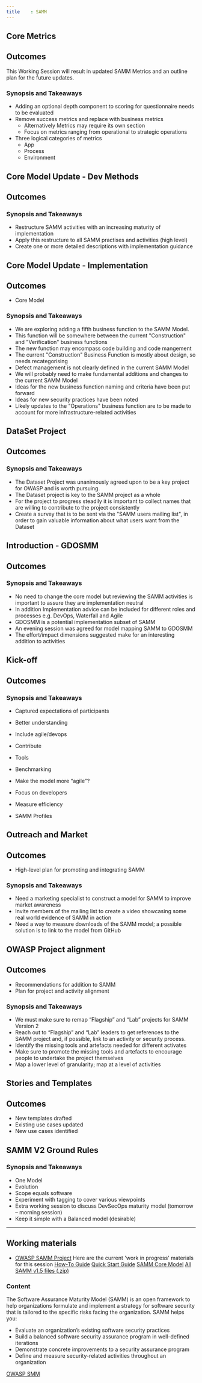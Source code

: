 ```yaml
---
title    : SAMM
---
```


## Core Metrics
## Outcomes

This Working Session will result in updated SAMM Metrics and an outline plan for the future updates.

### Synopsis and Takeaways

- Adding an optional depth component to scoring for questionnaire needs to be evaluated
- Remove success metrics and replace with business metrics
  - Alternatively Metrics may require its own section
  - Focus on metrics ranging from operational to strategic operations
- Three logical categories of metrics
  - App
  - Process
  - Environment

## Core Model Update - Dev Methods
## Outcomes
### Synopsis and Takeaways
- Restructure SAMM activities with an increasing maturity of implementation
- Apply this restructure to all SAMM practises and activities (high level)
- Create one or more detailed descriptions with implementation guidance

## Core Model Update - Implementation
## Outcomes

- Core Model

### Synopsis and Takeaways

- We are exploring adding a fifth business function to the SAMM Model.
- This function will be somewhere between the current "Construction" and "Verification" business functions
- The new function may encompass code building and code mangement
- The current "Construction" Business Function is mostly about design, so needs recategorising
- Defect management is not clearly defined in the current SAMM Model
- We will probably need to make fundamental additions and changes to the current SAMM Model
- Ideas for the new business function naming and criteria have been put forward
- Ideas for new security practices have been noted
- Likely updates to the "Operations" business function are to be made to account for more infrastructure-related activities

## DataSet Project
## Outcomes

### Synopsis and Takeaways

- The Dataset Project was unanimously agreed upon to be a key project for OWASP and is worth pursuing.
- The Dataset project is key to the SAMM project as a whole
- For the project to progress steadily it is important to collect names that are willing to contribute to the project consistently
- Create a survey that is to be sent via the "SAMM users mailing list", in order to gain valuable information about what users want from the Dataset

## Introduction - GDOSMM
## Outcomes

### Synopsis and Takeaways
- No need to change the core model but reviewing the SAMM activities is important to assure they are implementation neutral
- In addition Implementation advice can be included for different roles and processes e.g. DevOps, Waterfall and Agile
- GDOSMM is a potential implementation subset of SAMM
- An evening session was agreed for model mapping SAMM to GDOSMM
- The effort/impact dimensions suggested make for an interesting addition to activities

## Kick-off
## Outcomes

### Synopsis and Takeaways

- Captured expectations of participants
- Better understanding
- Include agile/devops
- Contribute
- Tools
- Benchmarking

- Make the model more “agile”?
- Focus on developers
- Measure efficiency
- SAMM Profiles

## Outreach and Market
## Outcomes

- High-level plan for promoting and integrating SAMM

### Synopsis and Takeaways

- Need a marketing specialist to construct a model for SAMM to improve market awareness
- Invite members of the mailing list to create a video showcasing some real world evidence of SAMM in action
- Need a way to measure downloads of the SAMM model; a possible solution is to link to the model from GitHub

## OWASP Project alignment
## Outcomes

- Recommendations for addition to SAMM
- Plan for project and activity alignment

### Synopsis and Takeaways

- We must make sure to remap “Flagship” and “Lab” projects for SAMM Version 2
- Reach out to “Flagship” and “Lab” leaders to get references to the SAMM project and, if possible, link to an activity or security process.
- Identify the missing tools and artefacts needed for different activates
- Make sure to promote the missing tools and artefacts to encourage people to undertake the project themselves
- Map a lower level of granularity; map at a level of activities  

## Stories and Templates
## Outcomes
- New templates drafted
- Existing use cases updated
- New use cases identified

## SAMM V2 Ground Rules
### Synopsis and Takeaways

- One Model
- Evolution
- Scope equals software
- Experiment with tagging to cover various viewpoints
- Extra working session to discuss DevSecOps maturity model (tomorrow – morning session)
- Keep it simple with a Balanced model (desirable)

--- 
## Working materials

- [OWASP SAMM Project](https://www.owasp.org/index.php/OWASP_SAMM_Project#tab=Browse_Online)
Here are the current 'work in progress' materials for this session
<a href="https://www.owasp.org/images/3/30/SAMM_How_To_V1-5_FINAL.pdf">How-To Guide</a>
<a href="https://www.owasp.org/images/1/18/SAMM_Quick_Start_V1-5_FINAL.pdf">Quick Start Guide</a>
<a href="https://www.owasp.org/images/6/6f/SAMM_Core_V1-5_FINAL.pdf">SAMM Core Model</a>
<a href="https://www.owasp.org/images/8/8d/OWASP_SAMM_v1.5.zip">All SAMM v1.5 files (.zip)</a>

### Content

The Software Assurance Maturity Model (SAMM) is an open framework to help organizations formulate and implement a strategy for software security that is tailored to the specific risks facing the organization. SAMM helps you:
- Evaluate an organization’s existing software security practices
- Build a balanced software security assurance program in well-defined iterations
- Demonstrate concrete improvements to a security assurance program
- Define and measure security-related activities throughout an organization

<a href="https://www.owasp.org/index.php/OWASP_SAMM_Project">OWASP SMM</a>
